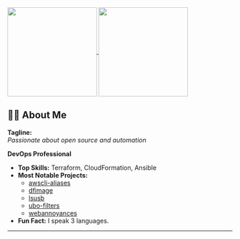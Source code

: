 <a href="https://github.com/anuraghazra/github-readme-stats">
  <img height=200 align="center" src="https://github-readme-stats.vercel.app/api?username=LanikSJ&show_icons=true&theme=transparent" />
</a>
<a href="https://github.com/anuraghazra/convoychat">
  <img height=200 align="center" src="https://github-readme-stats.vercel.app/api/top-langs/?username=LanikSJ&show_icons=true&theme=transparent&layout=compact&langs_count=8&card_width=320" />
</a>

## 👨‍💻 About Me

**Tagline:**  
_Passionate about open source and automation_

**DevOps Professional**  

- **Top Skills:** Terraform, CloudFormation, Ansible  
- **Most Notable Projects:**  
  - [awscli-aliases](https://github.com/LanikSJ/awscli-aliases)  
  - [dfimage](https://github.com/LanikSJ/dfimage)  
  - [lsusb](https://github.com/LanikSJ/lsusb)
  - [ubo-filters](https://github.com/LanikSJ/ubo-filters)  
  - [webannoyances](https://github.com/LanikSJ/webannoyances)  
- **Fun Fact:** I speak 3 languages.

---
